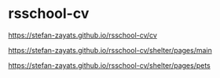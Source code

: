 # rsschool-cv
https://stefan-zayats.github.io/rsschool-cv/cv

https://stefan-zayats.github.io/rsschool-cv/shelter/pages/main

https://stefan-zayats.github.io/rsschool-cv/shelter/pages/pets